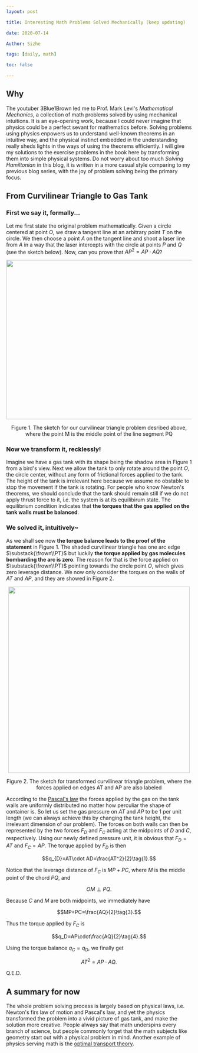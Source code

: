 ```yaml
---
layout: post

title: Interesting Math Problems Solved Mechanically (keep updating)

date: 2020-07-14

Author: Sizhe

tags: [daily, math]

toc: false

---
```


## Why
The youtuber 3Blue1Brown led me to Prof. Mark Levi's *Mathematical Mechanics*, a collection of math problems solved by using mechanical intuitions. It is an eye-opening work, because I could never imagine that physics could be a perfect sevant for mathematics before. Solving problems using physics enpowers us to understand well-known theorems in an intuitive way, and the physical instinct embedded in the understanding really sheds lights in the ways of using the theorems efficiently. I will give my solutions to the exercise problems in the book here by transforming them into simple physical systems. Do not worry about too much *Solving Hamiltonian* in this blog, it is written in a more casual style comparing to my previous blog series, with the joy of problem solving being the primary focus. 

## From Curvilinear Triangle to Gas Tank
### First we say it, formally...
Let me first state the original problem mathematically. Given a circle centered at point $O$, we draw a tangent line at an arbitrary point $T$ on the circle. We then choose a point $A$ on the tangent line and shoot a laser line from $A$ in a way that the laser intercepts with the circle at points $P$ and $Q$ (see the sketch below). Now, can you prove that $AP^2=AP\cdot AQ$?

<p align="center">
  <img width="521" height="431" src="{{ site.url }}/images/AT2APAQ.png">
</p>
<p style="text-align: center;">Figure 1. The sketch for our curvilinear triangle problem desribed above, where the point M is the middle point of the line segment PQ</p>

### Now we transform it, recklessly!

Imagine we have a gas tank with its shape being the shadow area in Figure 1 from a bird's view. Next we allow the tank to only rotate around the point $O$, the circle center, without any form of frictional forces applied to the tank. The height of the tank is irrelevant here because we assume no obstable to stop the movement if the tank is rotating. For people who know Newton's theorems, we should conclude that the tank should remain still if we do not apply thrust force to it, i.e. the system is at its equilibirum state. The equilibrium condition indicates that **the torques that the gas applied on the tank walls must be balanced**. 

### We solved it, intuitively~
As we shall see now **the torque balance leads to the proof of the statement** in Figure 1. The shaded curvilinear triangle has one arc edge $\substack{\frown\\PT}$ but luckily **the torque applied by gas molecules bombarding the arc is zero**. The reason for that is the force applied on $\substack{\frown\\PT}$ pointing towards the circle point $O$, which gives zero leverage distance. We now only consider the torques on the walls of $AT$ and $AP$, and they are showed in Figure 2.

<p align="center">
  <img width="492" height="504" src="{{ site.url }}/images/AT2APAQ-2.png">
</p>
<p style="text-align: center;">Figure 2. The sketch for transformed curvilinear triangle problem, where the forces applied on edges AT and AP are also labeled</p>

According to the [Pascal's law](https://www.sciencedirect.com/topics/engineering/pascals-law) the forces applied by the gas on the tank walls are uniformly distributed no matter how perculiar the shape of container is. So let us set the gas pressure on $AT$ and $AP$ to be 1 per unit length (we can always achieve this by changing the tank height, the irrelevant dimension of our problem). The forces on both walls can then be represented by the two forces $F_D$ and $F_C$ acting at the midpoints of $D$ and $C$, respectively. Using our newly defined pressure unit, it is obvious that $F_D=AT$ and $F_C=AP$. The torque applied by $F_D$ is then 

$$q_{D}=AT\cdot AD=\frac{AT^2}{2}\tag{1}.$$

Notice that the leverage distance of $F_C$ is $MP+PC$, where $M$ is the middle point of the chord $PQ$, and 

$$OM\perp PQ\tag{2}.$$

Because $C$ and $M$ are both midpoints, we immediately have

$$MP+PC=\frac{AQ}{2}\tag{3}.$$

Thus the torque applied by $F_C$ is 

$$q_D=AP\cdot\frac{AQ}{2}\tag{4}.$$

Using the torque balance $q_C=q_D$, we finally get

$$
AT^2=AP\cdot AQ.\tag{5}
$$

Q.E.D.

## A summary for now

The whole problem solving process is largely based on physical laws, i.e. Newton's firs law of motion and Pascal's law, and yet the physics transformed the problem into a vivid picture of gas tank, and make the solution more creative. People always say that math underspins every branch of science, but people commonly forget that the math subjects like geometry start out with a physical problem in mind. Another example of physics serving math is the [optimal transport theory](https://en.wikipedia.org/wiki/Transportation_theory_(mathematics)).